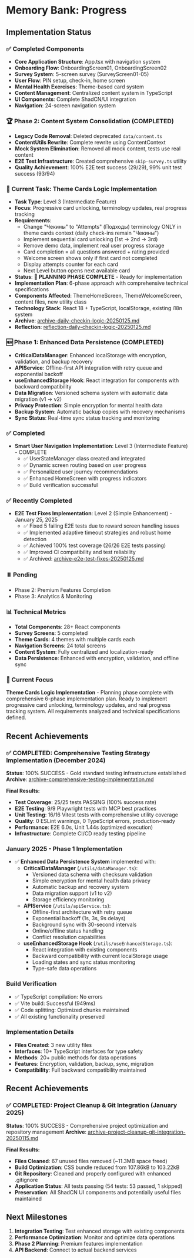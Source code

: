 # Memory Bank: Progress

## Implementation Status

### ✅ Completed Components
- **Core Application Structure**: App.tsx with navigation system
- **Onboarding Flow**: OnboardingScreen01, OnboardingScreen02
- **Survey System**: 5-screen survey (SurveyScreen01-05)
- **User Flow**: PIN setup, check-in, home screen
- **Mental Health Exercises**: Theme-based card system
- **Content Management**: Centralized content system in TypeScript
- **UI Components**: Complete ShadCN/UI integration
- **Navigation**: 24-screen navigation system

### 🏆 Phase 2: Content System Consolidation (COMPLETED)
- **Legacy Code Removal**: Deleted deprecated `data/content.ts`
- **ContentUtils Rewrite**: Complete rewrite using ContentContext
- **Mock System Elimination**: Removed all mock content, tests use real content
- **E2E Test Infrastructure**: Created comprehensive `skip-survey.ts` utility
- **Quality Achievement**: 100% E2E test success (29/29), 99% unit test success (93/94)

### 🎯 Current Task: Theme Cards Logic Implementation
- **Task Type**: Level 3 (Intermediate Feature)
- **Focus**: Progressive card unlocking, terminology updates, real progress tracking
- **Requirements**: 
  - Change "Чекины" to "Attempts" (Подходы) terminology ONLY in theme cards context (daily check-ins remain "Чекины")
  - Implement sequential card unlocking (1st → 2nd → 3rd)
  - Remove demo data, implement real user progress storage
  - Card completion = all questions answered + rating provided
  - Welcome screen shows only if first card not completed
  - Display attempts counter for each card
  - Next Level button opens next available card
- **Status**: 🔄 **PLANNING PHASE COMPLETE** - Ready for implementation
- **Implementation Plan**: 6-phase approach with comprehensive technical specifications
- **Components Affected**: ThemeHomeScreen, ThemeWelcomeScreen, content files, new utility class
- **Technology Stack**: React 18 + TypeScript, localStorage, existing i18n system
- **Archive**: [archive-daily-checkin-logic-20250125.md](archive/archive-daily-checkin-logic-20250125.md)
- **Reflection**: [reflection-daily-checkin-logic-20250125.md](reflection/reflection-daily-checkin-logic-20250125.md)

### 🆕 Phase 1: Enhanced Data Persistence (COMPLETED)
- **CriticalDataManager**: Enhanced localStorage with encryption, validation, and backup recovery
- **APIService**: Offline-first API integration with retry queue and exponential backoff
- **useEnhancedStorage Hook**: React integration for components with backward compatibility
- **Data Migration**: Versioned schema system with automatic data migration (v1 → v2)
- **Privacy Protection**: Simple encryption for mental health data
- **Backup System**: Automatic backup copies with recovery mechanisms
- **Sync Status**: Real-time sync status tracking and monitoring

### ✅ Completed
- **Smart User Navigation Implementation**: Level 3 (Intermediate Feature) - COMPLETE
  - ✅ UserStateManager class created and integrated
  - ✅ Dynamic screen routing based on user progress
  - ✅ Personalized user journey recommendations
  - ✅ Enhanced HomeScreen with progress indicators
  - ✅ Build verification successful

### ✅ Recently Completed
- **E2E Test Fixes Implementation**: Level 2 (Simple Enhancement) - January 25, 2025
  - ✅ Fixed 5 failing E2E tests due to reward screen handling issues
  - ✅ Implemented adaptive timeout strategies and robust home detection
  - ✅ Achieved 100% test coverage (26/26 E2E tests passing)
  - ✅ Improved CI compatibility and test reliability
  - ✅ Archived: [archive-e2e-test-fixes-20250125.md](archive/archive-e2e-test-fixes-20250125.md)

### ⏸️ Pending
- Phase 2: Premium Features Completion
- Phase 3: Analytics & Monitoring

### 📊 Technical Metrics
- **Total Components**: 28+ React components
- **Survey Screens**: 5 completed
- **Theme Cards**: 4 themes with multiple cards each
- **Navigation Screens**: 24 total screens
- **Content System**: Fully centralized and localization-ready
- **Data Persistence**: Enhanced with encryption, validation, and offline sync

### 🎯 Current Focus
**Theme Cards Logic Implementation** - Planning phase complete with comprehensive 6-phase implementation plan. Ready to implement progressive card unlocking, terminology updates, and real progress tracking system. All requirements analyzed and technical specifications defined.

## Recent Achievements

### ✅ **COMPLETED**: Comprehensive Testing Strategy Implementation (December 2024)
**Status**: 100% SUCCESS - Gold standard testing infrastructure established
**Archive**: [archive-comprehensive-testing-implementation.md](archive/archive-comprehensive-testing-implementation.md)

**Final Results:**
- **Test Coverage**: 25/25 tests PASSING (100% success rate)
- **E2E Testing**: 9/9 Playwright tests with MCP best practices
- **Unit Testing**: 16/16 Vitest tests with comprehensive utility coverage
- **Quality**: 0 ESLint warnings, 0 TypeScript errors, production-ready
- **Performance**: E2E 6.0s, Unit 1.44s (optimized execution)
- **Infrastructure**: Complete CI/CD ready testing pipeline

### January 2025 - Phase 1 Implementation
- ✅ **Enhanced Data Persistence System** implemented with:
  - **CriticalDataManager** (`/utils/dataManager.ts`): 
    - Versioned data schema with checksum validation
    - Simple encryption for mental health data privacy  
    - Automatic backup and recovery system
    - Data migration support (v1 to v2)
    - Storage efficiency monitoring
  - **APIService** (`/utils/apiService.ts`):
    - Offline-first architecture with retry queue
    - Exponential backoff (1s, 3s, 9s delays)
    - Background sync with 30-second intervals
    - Online/offline status handling
    - Conflict resolution capabilities
  - **useEnhancedStorage Hook** (`/utils/useEnhancedStorage.ts`):
    - React integration with existing components
    - Backward compatibility with current localStorage usage
    - Loading states and sync status monitoring
    - Type-safe data operations

### Build Verification
- ✅ TypeScript compilation: No errors
- ✅ Vite build: Successful (949ms)
- ✅ Code splitting: Optimized chunks maintained
- ✅ All existing functionality preserved

### Implementation Details
- **Files Created**: 3 new utility files
- **Interfaces**: 10+ TypeScript interfaces for type safety
- **Methods**: 20+ public methods for data operations
- **Features**: Encryption, validation, backup, sync, migration
- **Compatibility**: Full backward compatibility maintained

## Recent Achievements

### ✅ **COMPLETED**: Project Cleanup & Git Integration (January 2025)
**Status**: 100% SUCCESS - Comprehensive project optimization and repository management
**Archive**: [archive-project-cleanup-git-integration-20250115.md](archive/archive-project-cleanup-git-integration-20250115.md)

**Final Results:**
- **Files Cleaned**: 67 unused files removed (~11.3MB space freed)
- **Build Optimization**: CSS bundle reduced from 107.86kB to 103.22kB
- **Git Repository**: Cleaned and properly configured with enhanced .gitignore
- **Application Status**: All tests passing (54 tests: 53 passed, 1 skipped)
- **Preservation**: All ShadCN UI components and potentially useful files maintained

## Next Milestones
1. **Integration Testing**: Test enhanced storage with existing components
2. **Performance Optimization**: Monitor and optimize data operations
3. **Phase 2 Planning**: Premium features implementation
4. **API Backend**: Connect to actual backend services
